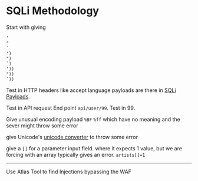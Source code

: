 # SQLi Methodology

Start with giving

```
' 
"
`
')
")
`)
'))
"))
`))
```

Test in HTTP headers like accept language payloads are there in [SQLi Payloads](SQLi%20Payloads.md). 

Test in API request End point `api/user/99`. Test in 99.

Give unusual encoding payload `%BF` `%ff` which have no meaning and the sever might throw some error

give Unicode's [unicode converter](https://qaz.wtf/u/convert.cgi) to throw some error

give a `[]` for a parameter input field. where it expects 1 value, but we are forcing with an array typically gives an error. `artists[]=1`


---
Use Atlas Tool to find Injections bypassing the WAF